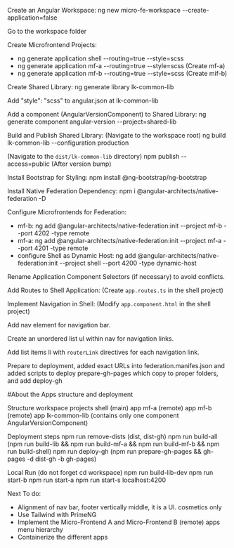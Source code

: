 Create an Angular Workspace: ng new micro-fe-workspace --create-application=false

Go to the workspace folder

Create Microfrontend Projects:

- ng generate application shell --routing=true --style=scss
- ng generate application mf-a --routing=true --style=scss (Create mf-a)
- ng generate application mf-b --routing=true --style=scss (Create mif-b)

Create Shared Library: ng generate library lk-common-lib

Add "style": "scss" to angular.json at lk-common-lib

Add a component (AngularVersionComponent) to Shared Library: ng generate component angular-version --project=shared-lib

Build and Publish Shared Library: (Navigate to the workspace root) ng build lk-common-lib --configuration production

(Navigate to the `dist/lk-common-lib` directory) npm publish --access=public (After version bump)

Install Bootstrap for Styling: npm install @ng-bootstrap/ng-bootstrap

Install Native Federation Dependency: npm i @angular-architects/native-federation -D

Configure Microfrontends for Federation:

- mf-b: ng add @angular-architects/native-federation:init --project mf-b --port 4202 -type remote
- mf-a: ng add @angular-architects/native-federation:init --project mf-a --port 4201 -type remote
- configure Shell as Dynamic Host: ng add @angular-architects/native-federation:init --project shell --port 4200 -type dynamic-host

Rename Application Component Selectors (if necessary) to avoid conflicts.

Add Routes to Shell Application: (Create `app.routes.ts` in the shell project)

Implement Navigation in Shell: (Modify `app.component.html` in the shell project)

Add nav element for navigation bar.

Create an unordered list ul within nav for navigation links.

Add list items li with `routerLink` directives for each navigation link.

Prepare to deployment, added exact URLs into federation.manifes.json and added scripts to deploy prepare-gh-pages which copy to proper folders, and add deploy-gh

#About the Apps structure and deployment

Structure
workspace
projects
shell (main) app
mf-a (remote) app
mf-b (remote) app
lk-common-lib (contains only one component AngularVersionComponent)

Deployment steps
npm run remove-dists (dist, dist-gh)
npm run build-all (npm run build-lib && npm run build-mf-a && npm run build-mf-b && npm run build-shell)
npm run deploy-gh (npm run prepare-gh-pages && gh-pages -d dist-gh -b gh-pages)

Local Run (do not forget cd workspace)
npm run build-lib-dev
npm run start-b
npm run start-a
npm run start-s
localhost:4200

Next To do:

- Alignment of nav bar, footer vertically middle, it is a UI. cosmetics only
- Use Tailwind with PrimeNG
- Implement the Micro-Frontend A and Micro-Frontend B (remote) apps menu hierarchy
- Containerize the different apps
